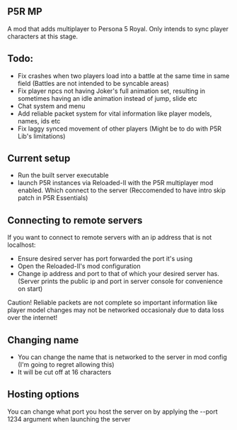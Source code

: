 ## P5R MP
A mod that adds multiplayer to Persona 5 Royal. Only intends to sync player characters at this stage.
## Todo:
+ Fix crashes when two players load into a battle at the same time in same field (Battles are not intended to be syncable areas)
+ Fix player npcs not having Joker's full animation set, resulting in sometimes having an idle animation instead of jump, slide etc
+ Chat system and menu
+ Add reliable packet system for vital information like player models, names, ids etc
+ Fix laggy synced movement of other players (Might be to do with P5R Lib's limitations)
## Current setup
+ Run the built server executable
+ launch P5R instances via Reloaded-II with the P5R multiplayer mod enabled. Which connect to the server
(Reccomended to have intro skip patch in P5R Essentials)
## Connecting to remote servers
If you want to connect to remote servers with an ip address that is not localhost:
+ Ensure desired server has port forwarded the port it's using
+ Open the Reloaded-II's mod configuration
+ Change ip address and port to that of which your desired server has. (Server prints the public ip and port in server console for convenience on start)

Caution! Reliable packets are not complete so important information like player model changes may not be networked occasionaly due to data loss over the internet!
## Changing name
+ You can change the name that is networked to the server in mod config (I'm going to regret allowing this)
+ It will be cut off at 16 characters
## Hosting options
You can change what port you host the server on by applying the --port 1234 argument when launching the server


